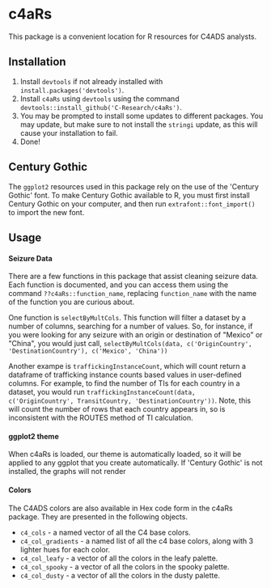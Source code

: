 # c4aRs

This package is a convenient location for R resources for C4ADS analysts.

## Installation

1. Install `devtools` if not already installed with `install.packages('devtools')`.
2. Install `c4aRs` using `devtools` using the command `devtools::install_github('C-Research/c4aRs')`.
3. You may be prompted to install some updates to different packages. You may update, but make sure to not install the `stringi` update, as this will cause your installation to fail. 
4. Done!

## Century Gothic

The `ggplot2` resources used in this package rely on the use of the 'Century Gothic' font. To make Century Gothic available to R, you must first install Century Gothic on your computer, and then run `extrafont::font_import()` to import the new font.

## Usage 

#### Seizure Data

There are a few functions in this package that assist cleaning seizure data. Each function is documented, and you can access them using the command `??c4aRs::function_name`, replacing `function_name` with the name of the function you are curious about. 

One function is `selectByMultCols`. This function will filter a dataset by a number of columns, searching for a number of values. So, for instance, if you were looking for any seizure with an origin or destination of "Mexico" or "China", you would just call, `selectByMultCols(data, c('OriginCountry', 'DestinationCountry'), c('Mexico', 'China'))`

Another exampe is `traffickingInstanceCount`, which will count return a dataframe of trafficking instance counts based values in user-defined columns. For example, to find the number of TIs for each country in a dataset, you would run `traffickingInstanceCount(data, c('OriginCountry', TransitCountry, 'DestinationCountry'))`. Note, this will count the number of rows that each country appears in, so is inconsistent with the ROUTES method of TI calculation. 

#### ggplot2 theme 

When c4aRs is loaded, our theme is automatically loaded, so it will be applied to any ggplot that you create automatically. If 'Century Gothic' is not installed, the graphs will not render

#### Colors 

The C4ADS colors are also available in Hex code form in the c4aRs package. They are presented in the following objects.

* `c4_cols` - a named vector of all the C4 base colors.
* `c4_col_gradients` - a named list of all the c4 base colors, along with 3 lighter hues for each color.
* `c4_col_leafy` - a vector of all the colors in the leafy palette.
* `c4_col_spooky` - a vector of all the colors in the spooky palette.
* `c4_col_dusty` - a vector of all the colors in the dusty palette.
